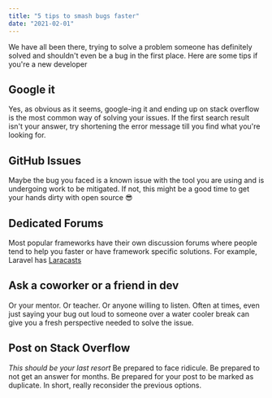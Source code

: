 ```yaml
---
title: "5 tips to smash bugs faster"
date: "2021-02-01"
---
```


We have all been there, trying to solve a problem someone has definitely solved and shouldn't even be a bug in the first place. Here are some tips if you're a new developer
## Google it
Yes, as obvious as it seems, google-ing it and ending up on stack overflow is the most common way of solving your issues. If the first search result isn't your answer, try shortening the error message till you find what you're looking for. 
## GitHub Issues
Maybe the bug you faced is a known issue with the tool you are using and is undergoing work to be mitigated. If not, this might be a good time to get your hands dirty with open source 😎
## Dedicated Forums
Most popular frameworks have their own discussion forums where people tend to help you faster or have framework specific solutions. For example, Laravel has [Laracasts](https://laracasts.com/)
## Ask a coworker or a friend in dev
Or your mentor. Or teacher. Or anyone willing to listen. Often at times, even just saying your bug out loud to someone over a water cooler break can give you a fresh perspective needed to solve the issue.
## Post on Stack Overflow
*This should be your last resort*
Be prepared to face ridicule. Be prepared to not get an answer for months. Be prepared for your post to be marked as duplicate. In short, really reconsider the previous options.

